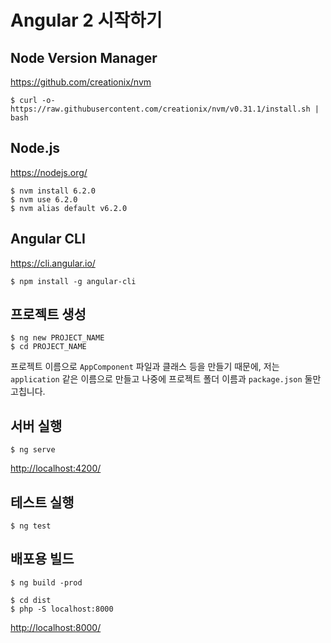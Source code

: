 # Angular 2 시작하기

## Node Version Manager

https://github.com/creationix/nvm

```
$ curl -o- https://raw.githubusercontent.com/creationix/nvm/v0.31.1/install.sh | bash
```

## Node.js

https://nodejs.org/

```
$ nvm install 6.2.0
$ nvm use 6.2.0
$ nvm alias default v6.2.0
```

## Angular CLI

https://cli.angular.io/

```
$ npm install -g angular-cli
```

## 프로젝트 생성

```
$ ng new PROJECT_NAME
$ cd PROJECT_NAME
```

프로젝트 이름으로 `AppComponent` 파일과 클래스 등을 만들기 때문에, 저는 `application` 같은 이름으로 만들고 나중에 프로젝트 폴더 이름과 `package.json` 둘만 고칩니다.

## 서버 실행

```
$ ng serve
```

[http://localhost:4200/](http://localhost:4200/)

## 테스트 실행

```
$ ng test
```

## 배포용 빌드

```
$ ng build -prod
```

```
$ cd dist
$ php -S localhost:8000
```

[http://localhost:8000/](http://localhost:8000/)


